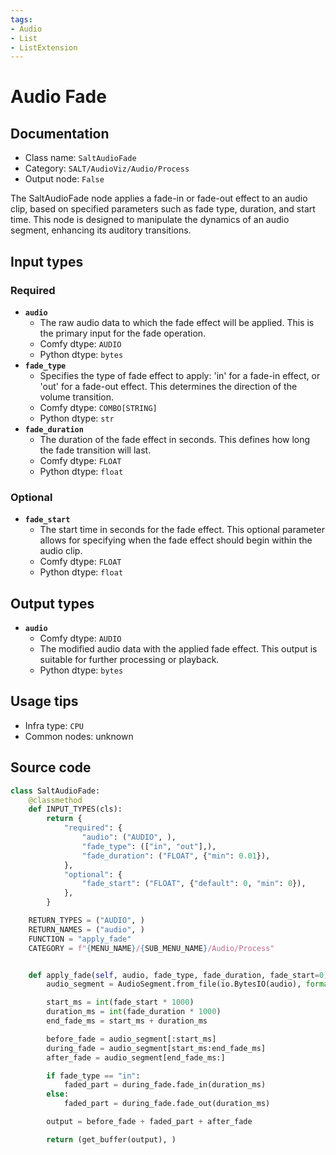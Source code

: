 ```yaml
---
tags:
- Audio
- List
- ListExtension
---
```


# Audio Fade
## Documentation
- Class name: `SaltAudioFade`
- Category: `SALT/AudioViz/Audio/Process`
- Output node: `False`

The SaltAudioFade node applies a fade-in or fade-out effect to an audio clip, based on specified parameters such as fade type, duration, and start time. This node is designed to manipulate the dynamics of an audio segment, enhancing its auditory transitions.
## Input types
### Required
- **`audio`**
    - The raw audio data to which the fade effect will be applied. This is the primary input for the fade operation.
    - Comfy dtype: `AUDIO`
    - Python dtype: `bytes`
- **`fade_type`**
    - Specifies the type of fade effect to apply: 'in' for a fade-in effect, or 'out' for a fade-out effect. This determines the direction of the volume transition.
    - Comfy dtype: `COMBO[STRING]`
    - Python dtype: `str`
- **`fade_duration`**
    - The duration of the fade effect in seconds. This defines how long the fade transition will last.
    - Comfy dtype: `FLOAT`
    - Python dtype: `float`
### Optional
- **`fade_start`**
    - The start time in seconds for the fade effect. This optional parameter allows for specifying when the fade effect should begin within the audio clip.
    - Comfy dtype: `FLOAT`
    - Python dtype: `float`
## Output types
- **`audio`**
    - Comfy dtype: `AUDIO`
    - The modified audio data with the applied fade effect. This output is suitable for further processing or playback.
    - Python dtype: `bytes`
## Usage tips
- Infra type: `CPU`
- Common nodes: unknown


## Source code
```python
class SaltAudioFade:
    @classmethod
    def INPUT_TYPES(cls):
        return {
            "required": {
                "audio": ("AUDIO", ),
                "fade_type": (["in", "out"],),
                "fade_duration": ("FLOAT", {"min": 0.01}),
            },
            "optional": {
                "fade_start": ("FLOAT", {"default": 0, "min": 0}),
            },
        }

    RETURN_TYPES = ("AUDIO", )
    RETURN_NAMES = ("audio", )
    FUNCTION = "apply_fade"
    CATEGORY = f"{MENU_NAME}/{SUB_MENU_NAME}/Audio/Process"


    def apply_fade(self, audio, fade_type, fade_duration, fade_start=0):
        audio_segment = AudioSegment.from_file(io.BytesIO(audio), format="wav")

        start_ms = int(fade_start * 1000)
        duration_ms = int(fade_duration * 1000)
        end_fade_ms = start_ms + duration_ms

        before_fade = audio_segment[:start_ms]
        during_fade = audio_segment[start_ms:end_fade_ms]
        after_fade = audio_segment[end_fade_ms:]

        if fade_type == "in":
            faded_part = during_fade.fade_in(duration_ms)
        else:
            faded_part = during_fade.fade_out(duration_ms)

        output = before_fade + faded_part + after_fade

        return (get_buffer(output), )

```
